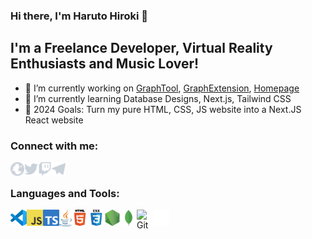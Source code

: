 ### Hi there, I'm Haruto Hiroki 👋

## I'm a Freelance Developer, Virtual Reality Enthusiasts and Music Lover!
- 🔭 I’m currently working on [GraphTool](https://graphtool.harutohiroki.com/), [GraphExtension](https://github.com/HarutoHiroki/HarutoGraphExtension), [Homepage](https://harutohiroki.com)
- 🌱 I’m currently learning Database Designs, Next.js, Tailwind CSS
- 🥅 2024 Goals: Turn my pure HTML, CSS, JS website into a Next.JS React website

### Connect with me:

[<img align="left" alt="harutohiroki.com" width="22px" src="./assets/globe.svg" />][website]
[<img align="left" alt="HarutoHiroki | Twitter" width="22px" src="./assets/twitter.svg" />][twitter]
[<img align="left" alt="HarutoHiroki | Twitch" width="22px" src="./assets/twitch.svg" />][twitch]
[<img align="left" alt="HarutoHiroki | Telegram" width="22px" src="./assets/telegram.svg" />][telegram]
<br />

### Languages and Tools:

<img align="left" alt="Visual Studio Code" width="26px" src="https://raw.githubusercontent.com/github/explore/80688e429a7d4ef2fca1e82350fe8e3517d3494d/topics/visual-studio-code/visual-studio-code.png" />
<img align="left" alt="JavaScript" width="26px" src="https://raw.githubusercontent.com/github/explore/80688e429a7d4ef2fca1e82350fe8e3517d3494d/topics/javascript/javascript.png" />
<img align="left" alt="TypeScript" width="26px" src="./assets/ts-logo-128.png" />
<img align="left" alt="Java" width="20px" src="./assets/java.png" />
<img align="left" alt="HTML5" width="26px" src="https://raw.githubusercontent.com/github/explore/80688e429a7d4ef2fca1e82350fe8e3517d3494d/topics/html/html.png" />
<img align="left" alt="CSS3" width="26px" src="https://raw.githubusercontent.com/github/explore/80688e429a7d4ef2fca1e82350fe8e3517d3494d/topics/css/css.png" />
<img align="left" alt="Node.js" width="26px" src="https://raw.githubusercontent.com/github/explore/80688e429a7d4ef2fca1e82350fe8e3517d3494d/topics/nodejs/nodejs.png" />
<img align="left" alt="MongoDB" width="26px" src="./assets/mongodb.png" />
<img align="left" alt="Git" width="26px" src="https://git-scm.com/images/logos/downloads/Git-Icon-1788C.svg" />
<img align="left" alt="GitHub" width="26px" src="./assets/github.png" />

[website]: https://harutohiroki.com
[twitter]: https://twitter.com/harutohiroki
[twitch]: https://www.twitch.tv/harutohiroki
[telegram]: https://t.me/harutohiroki
